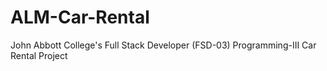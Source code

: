 # ALM-Car-Rental
John Abbott College's Full Stack Developer (FSD-03) Programming-III Car Rental Project
